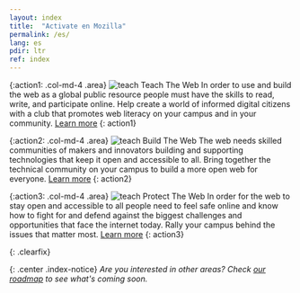 ```yaml
---
layout: index
title:  "Activate en Mozilla"
permalink: /es/
lang: es
pdir: ltr
ref: index
---
```


{:action1: .col-md-4 .area}
<img src="/asserts/img/icon-teach.svg" alt="teach" class="img-circle home-img">
<span class="area-title">Teach The Web</span>
<span class="area-text">In order to use and build the web as a global public resource people must have the skills to read, write, and participate online. Help create a world of informed digital citizens with a club that promotes web literacy on your campus and in your community.</span>
<a class="btn btn-default" href="/es/activities/#teach-the-web" role="button">Learn more</a>
{: action1}

{:action2: .col-md-4 .area}
<img src="/asserts/img/icon-build.svg" alt="teach" class="img-circle home-img">
<span class="area-title">Build The Web</span>
<span class="area-text">The web needs skilled communities of makers and innovators building and supporting technologies that keep it open and accessible to all. Bring together the technical community on your campus to build a more open web for everyone.</span>
<a class="btn btn-default" href="/es/activities/#build-the-web" role="button">Learn more</a>
{: action2}

{:action3: .col-md-4 .area}
<img src="/asserts/img/icon-protect.svg" alt="teach" class="img-circle home-img">
<span class="area-title">Protect The Web</span>
<span class="area-text">In order for the web to stay open and accessible to all people need to feel safe online and know how to fight for and defend against the biggest challenges and opportunities that face the internet today. Rally your campus behind the issues that matter most.</span>
<a class="btn btn-default" href="/es/activities/#protect-the-web" role="button">Learn more</a>
{: action3}

{: .clearfix}
&nbsp;

{: .center .index-notice}
_Are you interested in other areas? Check [our roadmap](/es/roadmap/) to see what's coming soon._
